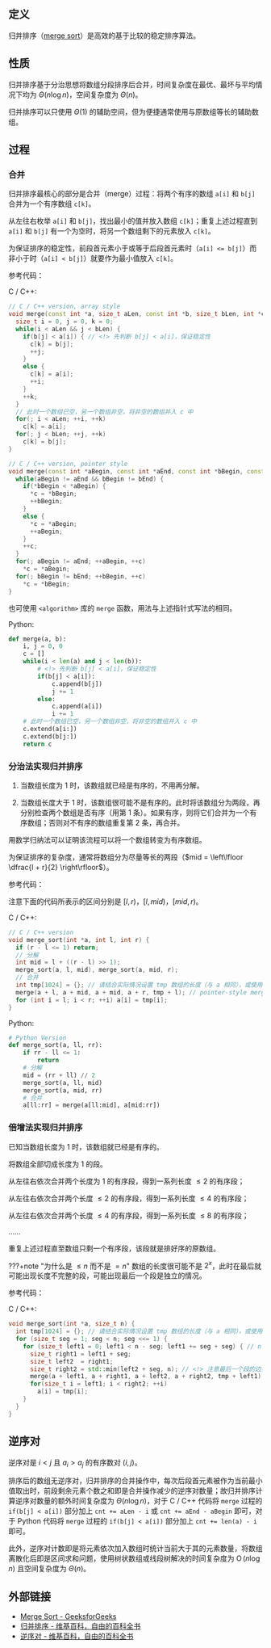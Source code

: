 ## 定义

归并排序（[merge sort](https://en.wikipedia.org/wiki/Merge_sort)）是高效的基于比较的稳定排序算法。

## 性质

归并排序基于分治思想将数组分段排序后合并，时间复杂度在最优、最坏与平均情况下均为 $\Theta (n \log n)$，空间复杂度为 $\Theta (n)$。

归并排序可以只使用 $\Theta (1)$ 的辅助空间，但为便捷通常使用与原数组等长的辅助数组。

## 过程

### 合并

归并排序最核心的部分是合并（merge）过程：将两个有序的数组 `a[i]` 和 `b[j]` 合并为一个有序数组 `c[k]`。

从左往右枚举 `a[i]` 和 `b[j]`，找出最小的值并放入数组 `c[k]`；重复上述过程直到 `a[i]` 和 `b[j]` 有一个为空时，将另一个数组剩下的元素放入 `c[k]`。

为保证排序的稳定性，前段首元素小于或等于后段首元素时（`a[i] <= b[j]`）而非小于时（`a[i] < b[j]`）就要作为最小值放入 `c[k]`。

参考代码：

C / C++:

```cpp
// C / C++ version, array style
void merge(const int *a, size_t aLen, const int *b, size_t bLen, int *c) {
  size_t i = 0, j = 0, k = 0;
  while(i < aLen && j < bLen) {
    if(b[j] < a[i]) { // <!> 先判断 b[j] < a[i]，保证稳定性
      c[k] = b[j];
      ++j;
    }
    else {
      c[k] = a[i];
      ++i;
    }
    ++k;
  }
  // 此时一个数组已空，另一个数组非空，将非空的数组并入 c 中
  for(; i < aLen; ++i, ++k)
    c[k] = a[i];
  for(; j < bLen; ++j, ++k)
    c[k] = b[j];
}

// C / C++ version, pointer style
void merge(const int *aBegin, const int *aEnd, const int *bBegin, const int *bEnd, int *c) {
  while(aBegin != aEnd && bBegin != bEnd) {
    if(*bBegin < *aBegin) {
      *c = *bBegin;
      ++bBegin;
    }
    else {
      *c = *aBegin;
      ++aBegin;
    }
    ++c;
  }
  for(; aBegin != aEnd; ++aBegin, ++c)
    *c = *aBegin;
  for(; bBegin != bEnd; ++bBegin, ++c)
    *c = *bBegin;
}
```

也可使用 `<algorithm>` 库的 `merge` 函数，用法与上述指针式写法的相同。

Python:

```python
def merge(a, b):
    i, j = 0, 0
    c = []
    while(i < len(a) and j < len(b)):
        # <!> 先判断 b[j] < a[i]，保证稳定性
        if(b[j] < a[i]):
            c.append(b[j])
            j += 1
        else:
            c.append(a[i])
            i += 1
    # 此时一个数组已空，另一个数组非空，将非空的数组并入 c 中
    c.extend(a[i:])
    c.extend(b[j:])
    return c
```

### 分治法实现归并排序

1. 当数组长度为 $1$ 时，该数组就已经是有序的，不用再分解。

2. 当数组长度大于 $1$ 时，该数组很可能不是有序的。此时将该数组分为两段，再分别检查两个数组是否有序（用第 1 条）。如果有序，则将它们合并为一个有序数组；否则对不有序的数组重复第 2 条，再合并。

用数学归纳法可以证明该流程可以将一个数组转变为有序数组。

为保证排序的复杂度，通常将数组分为尽量等长的两段（$mid = \left\lfloor \dfrac{l + r}{2} \right\rfloor$）。

参考代码：

注意下面的代码所表示的区间分别是 $[l, r)$，$[l, mid)$，$[mid, r)$。

C / C++:

```cpp
// C / C++ version
void merge_sort(int *a, int l, int r) {
  if (r - l <= 1) return;
  // 分解
  int mid = l + ((r - l) >> 1);
  merge_sort(a, l, mid), merge_sort(a, mid, r);
  // 合并
  int tmp[1024] = {}; // 请结合实际情况设置 tmp 数组的长度（与 a 相同），或使用 vector；先将合并的结果放在 tmp 里，再返回到数组 a
  merge(a + l, a + mid, a + mid, a + r, tmp + l); // pointer-style merge
  for (int i = l; i < r; ++i) a[i] = tmp[i];
}
```

Python:

```python
# Python Version
def merge_sort(a, ll, rr):
    if rr - ll <= 1:
        return
    # 分解
    mid = (rr + ll) // 2
    merge_sort(a, ll, mid)
    merge_sort(a, mid, rr)
    # 合并
    a[ll:rr] = merge(a[ll:mid], a[mid:rr])
```

### 倍增法实现归并排序

已知当数组长度为 $1$ 时，该数组就已经是有序的。

将数组全部切成长度为 $1$ 的段。

从左往右依次合并两个长度为 $1$ 的有序段，得到一系列长度 $\le 2$ 的有序段；

从左往右依次合并两个长度 $\le 2$ 的有序段，得到一系列长度 $\le 4$ 的有序段；

从左往右依次合并两个长度 $\le 4$ 的有序段，得到一系列长度 $\le 8$ 的有序段；

……

重复上述过程直至数组只剩一个有序段，该段就是排好序的原数组。

???+note "为什么是 $\le n$ 而不是 $= n$"
    数组的长度很可能不是 $2^x$，此时在最后就可能出现长度不完整的段，可能出现最后一个段是独立的情况。

参考代码：

C / C++:

```cpp
void merge_sort(int *a, size_t n) {
  int tmp[1024] = {}; // 请结合实际情况设置 tmp 数组的长度（与 a 相同），或使用 vector；先将合并的结果放在 tmp 里，再返回到数组 a
  for (size_t seg = 1; seg < n; seg <<= 1) {
    for (size_t left1 = 0; left1 < n - seg; left1 += seg + seg) { // n - seg: 如果最后只有一个段就不用合并
      size_t right1 = left1 + seg;
      size_t left2  = right1;
      size_t right2 = std::min(left2 + seg, n); // <!> 注意最后一个段的边界
      merge(a + left1, a + right1, a + left2, a + right2, tmp + left1); // pointer-style merge
      for(size_t i = left1; i < right2; ++i)
        a[i] = tmp[i];
    }
  }
}
```

## 逆序对

逆序对是 $i < j$ 且 $a_i > a_j$ 的有序数对 $(i, j)$。

排序后的数组无逆序对，归并排序的合并操作中，每次后段首元素被作为当前最小值取出时，前段剩余元素个数之和即是合并操作减少的逆序对数量；故归并排序计算逆序对数量的额外时间复杂度为 $\Theta (n \log n)$，对于 C / C++ 代码将 `merge` 过程的 `if(b[j] < a[i])` 部分加上 `cnt += aLen - i` 或 `cnt += aEnd - aBegin` 即可，对于 Python 代码将 `merge` 过程的 `if(b[j] < a[i])` 部分加上 `cnt += len(a) - i` 即可。

此外，逆序对计数即是将元素依次加入数组时统计当前大于其的元素数量，将数组离散化后即是区间求和问题，使用树状数组或线段树解决的时间复杂度为 $\operatorname{O} (n \log n)$ 且空间复杂度为 $\Theta (n)$。

## 外部链接

- [Merge Sort - GeeksforGeeks](https://www.geeksforgeeks.org/merge-sort/)
- [归并排序 - 维基百科，自由的百科全书](https://zh.wikipedia.org/wiki/%E5%BD%92%E5%B9%B6%E6%8E%92%E5%BA%8F)
- [逆序对 - 维基百科，自由的百科全书](https://zh.wikipedia.org/wiki/%E9%80%86%E5%BA%8F%E5%AF%B9)
